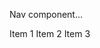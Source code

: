<!-- TODO: remove wrapper div after inspirescript handles inline components -->

<div>
  <ComponentsList
    components={['Nav', 'Nav.Item']}
  />
</div>

<p className="lead">Nav component...</p>
<Nav pills>
  <Nav.Item href="#">Item 1</Nav.Item>
  <Nav.Item href="#">Item 2</Nav.Item>
  <Nav.Item href="#">Item 3</Nav.Item>
</Nav>
